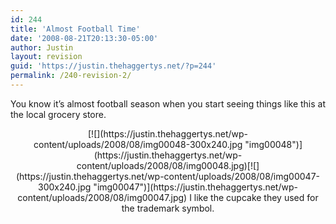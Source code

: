 ```yaml
---
id: 244
title: 'Almost Football Time'
date: '2008-08-21T20:13:30-05:00'
author: Justin
layout: revision
guid: 'https://justin.thehaggertys.net/?p=244'
permalink: /240-revision-2/
---
```


You know it’s almost football season when you start seeing things like this at the local grocery store.

<center>  
[![](https://justin.thehaggertys.net/wp-content/uploads/2008/08/img00048-300x240.jpg "img00048")](https://justin.thehaggertys.net/wp-content/uploads/2008/08/img00048.jpg)[![](https://justin.thehaggertys.net/wp-content/uploads/2008/08/img00047-300x240.jpg "img00047")](https://justin.thehaggertys.net/wp-content/uploads/2008/08/img00047.jpg)  
I like the cupcake they used for the trademark symbol.

</center>